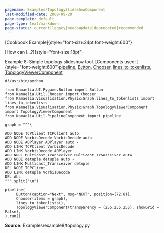 ```yaml
---
pagename: Examples/TopologySlideshowComponent
last-modified-date: 2008-09-20
page-template: default
page-type: text/markdown
page-status: current|legacy|needsupdate|deprecated|recommended
---
```

[Cookbook Example]{style="font-size:24pt;font-weight:600"}

[How can I\...?]{style="font-size:18pt"}

Example 8: Simple topology slideshow tool. [Components used:
]{style="font-weight:600"}[pipeline](/Components/pydoc/Kamaelia.Util.PipelineComponent.pipeline.html),
[Button](/Components/pydoc/Kamaelia.UI.Pygame.Button.Button.html),
[Chooser](/Components/pydoc/Kamaelia.Util.Chooser.Chooser.html),
[lines\_to\_tokenlists](/Components/pydoc/Kamaelia.Visualisation.PhysicsGraph.lines_to_tokenlists.lines_to_tokenlists.html),
[TopologyViewerComponent](/Components/pydoc/Kamaelia.Visualisation.PhysicsGraph.TopologyViewerComponent.TopologyViewerComponent.html)

```{.python}
#!/usr/bin/python

from Kamaelia.UI.Pygame.Button import Button
from Kamaelia.Util.Chooser import Chooser
from Kamaelia.Visualisation.PhysicsGraph.lines_to_tokenlists import lines_to_tokenlists
from Kamaelia.Visualisation.PhysicsGraph.TopologyViewerComponent import TopologyViewerComponent
from Kamaelia.Util.PipelineComponent import pipeline

graph = """\

ADD NODE TCPClient TCPClient auto -
ADD NODE VorbisDecode VorbisDecode auto -
ADD NODE AOPlayer AOPlayer auto -
ADD LINK TCPClient VorbisDecode
ADD LINK VorbisDecode AOPlayer
ADD NODE Multicast_Transceiver Multicast_Transceiver auto -
ADD NODE detuple detuple auto -
ADD LINK Multicast_Transceiver detuple
DEL NODE TCPClient
ADD LINK detuple VorbisDecode
DEL ALL
""".split("\n")

pipeline(
     Button(caption="Next", msg="NEXT", position=(72,8)),
     Chooser(items = graph),
     lines_to_tokenlists(),
     TopologyViewerComponent(transparency = (255,255,255), showGrid = False),
).run()
```

**Source:** Examples/example8/topology.py
